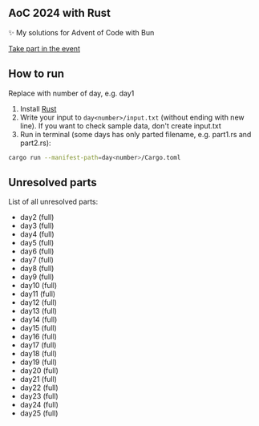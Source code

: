 ## AoC 2024 with Rust

✨ My solutions for Advent of Code with Bun

[Take part in the event](https://adventofcode.com/2024)

## How to run

Replace <number> with number of day, e.g. day1

1. Install [Rust](https://www.rust-lang.org/)
2. Write your input to `day<number>/input.txt` (without ending with new line). If you want to check sample data, don't create input.txt
3. Run in terminal (some days has only parted filename, e.g. part1.rs and part2.rs):

```bash
cargo run --manifest-path=day<number>/Cargo.toml
```

## Unresolved parts

List of all unresolved parts:

- day2 (full)
- day3 (full)
- day4 (full)
- day5 (full)
- day6 (full)
- day7 (full)
- day8 (full)
- day9 (full)
- day10 (full)
- day11 (full)
- day12 (full)
- day13 (full)
- day14 (full)
- day15 (full)
- day16 (full)
- day17 (full)
- day18 (full)
- day19 (full)
- day20 (full)
- day21 (full)
- day22 (full)
- day23 (full)
- day24 (full)
- day25 (full)
